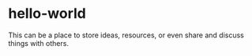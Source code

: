 # hello-world
This can be a place to store ideas, resources, or even share and discuss things with others.
